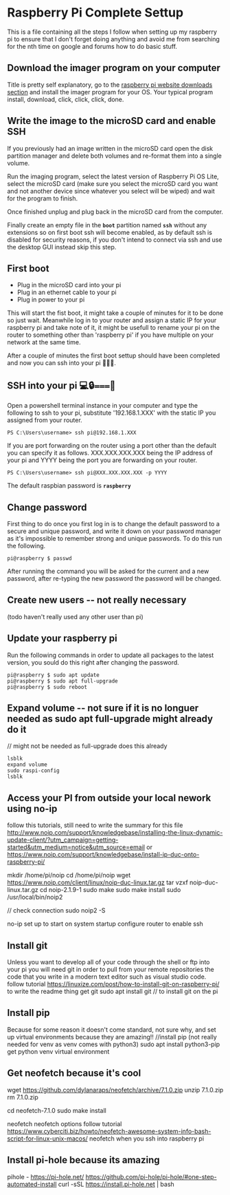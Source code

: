 # Raspberry Pi Complete Settup

This is a file containing all the steps I follow when setting up my raspberry pi to ensure that I don't forget doing anything and avoid me from searching for the nth time on google and forums how to do basic stuff.

## Download the imager program on your computer

Title is pretty self explanatory, go to the [raspberry pi website downloads section](https://www.raspberrypi.org/downloads/) and install the imager program for your OS. Your typical program install, download, click, click, click, done.

## Write the image to the microSD card and enable SSH

If you previously had an image written in the microSD card open the disk partition manager and delete both volumes and re-format them into a single volume.

Run the imaging program, select the latest version of Raspberry Pi OS Lite, select the microSD card (make sure you select the microSD card you want and not another device since whatever you select will be wiped) and wait for the program to finish.

Once finished unplug and plug back in the microSD card from the computer.

Finally create an empty file in the **`boot`** partition named **`ssh`** without any extensions so on first boot ssh will become enabled, as by default ssh is disabled for security reasons, if you don't intend to connect via ssh and use the desktop GUI instead skip this step.

## First boot

- Plug in the microSD card into your pi
- Plug in an ethernet cable to your pi
- Plug in power to your pi

This will start the fist boot, it might take a couple of minutes for it to be done so just wait. Meanwhile log in to your router and assign a static IP for your raspberry pi and take note of it, it might be usefull to rename your pi on the router to something other than 'raspberry pi' if you have multiple on your network at the same time.

After a couple of minutes the first boot settup should have been completed and now you can ssh into your pi 🎉🎉🎉.

## SSH into your pi 💻🔒⩶🥧

Open a powershell terminal instance in your computer and type the following to ssh to your pi, substitute '192.168.1.XXX' with the static IP you assigned from your router.

```console
PS C:\Users\username> ssh pi@192.168.1.XXX
```

If you are port forwarding on the router using a port other than the default you can specify it as follows. XXX.XXX.XXX.XXX being the IP address of your pi and YYYY being the port you are forwarding on your router.

```console
PS C:\Users\username> ssh pi@XXX.XXX.XXX.XXX -p YYYY
```

The default raspbian password is **`raspberry`**

## Change password

First thing to do once you first log in is to change the default password to a secure and unique password, and write it down on your password manager as it's impossible to remember strong and unique passwords. To do this run the following.

```console
pi@raspberry $ passwd
```

After running the command you will be asked for the current and a new password, after re-typing the new password the password will be changed.

## Create new users -- not really necessary

(todo haven't really used any other user than pi)

## Update your raspberry pi

Run the following commands in order to update all packages to the latest version, you sould do this right after changing the password.

```console
pi@raspberry $ sudo apt update
pi@raspberry $ sudo apt full-upgrade
pi@raspberry $ sudo reboot
```

## Expand volume -- not sure if it is no longuer needed as sudo apt full-upgrade might already do it

// might not be needed as full-upgrade does this already

```
lsblk
expand volume
sudo raspi-config
lsblk
```

## Access your PI from outside your local nework using no-ip

follow this tutorials, still need to write the summary for this file
http://www.noip.com/support/knowledgebase/installing-the-linux-dynamic-update-client/?utm_campaign=getting-started&utm_medium=notice&utm_source=email
or 
https://www.noip.com/support/knowledgebase/install-ip-duc-onto-raspberry-pi/

mkdir /home/pi/noip
cd /home/pi/noip
wget https://www.noip.com/client/linux/noip-duc-linux.tar.gz
tar vzxf noip-duc-linux.tar.gz
cd noip-2.1.9-1
sudo make
sudo make install
sudo /usr/local/bin/noip2

// check connection
sudo noip2 ­-S

no-ip set up to start on system startup
configure router to enable ssh

## Install git
Unless you want to develop all of your code through the shell or ftp into your pi you will need git in order to pull from your remote repositories the code that you write in a modern text editor such as visual studio code.
follow tutorial https://linuxize.com/post/how-to-install-git-on-raspberry-pi/ to write the readme thing
get git
sudo apt install git // to install git on the pi

## Install pip
Because for some reason it doesn't come standard, not sure why, and set up virtual environments because they are amazing!!
//install pip (not really needed for venv as venv comes with python3)
sudo apt install python3-pip
get python venv virtual environment

## Get neofetch because it's cool 
wget https://github.com/dylanaraps/neofetch/archive/7.1.0.zip
unzip 7.1.0.zip
rm 7.1.0.zip

cd neofetch-7.1.0
sudo make install

neofetch
neofetch options
follow tutorial https://www.cyberciti.biz/howto/neofetch-awesome-system-info-bash-script-for-linux-unix-macos/
neofetch when you ssh into raspberry pi


## Install pi-hole because its amazing
pihole - https://pi-hole.net/
https://github.com/pi-hole/pi-hole/#one-step-automated-install
curl -sSL https://install.pi-hole.net | bash